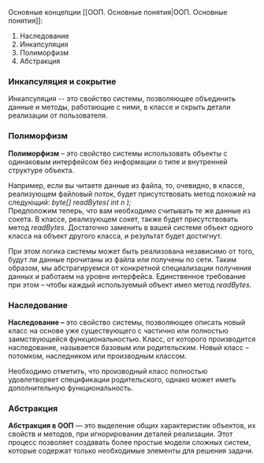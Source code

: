 Основные концепции [[ООП. Основные понятия|ООП. Основные понятия]]:

1. Наследование
2. Инкапсуляция 
3. Полиморфизм
4. Абстракция

### Инкапсуляция и сокрытие
Инкапсуляция -- это свойство системы, позволяющее объединить данные и методы, работающие с ними, в классе и скрыть детали реализации от пользователя.
### Полиморфизм
**Полиморфизм** – это свойство системы использовать объекты с одинаковым интерфейсом без информации о типе и внутренней структуре объекта.

Например, если вы читаете данные из файла, то, очевидно, в классе, реализующем файловый поток, будет присутствовать метод похожий на следующий: _byte[] readBytes( int n );_  
Предположим теперь, что вам необходимо считывать те же данные из сокета. В классе, реализующем сокет, также будет присутствовать метод _readBytes_. Достаточно заменить в вашей системе объект одного класса на объект другого класса, и результат будет достигнут.

При этом логика системы может быть реализована независимо от того, будут ли данные прочитаны из файла или получены по сети. Таким образом, мы абстрагируемся от конкретной специализации получения данных и работаем на уровне интерфейса. Единственное требование при этом – чтобы каждый используемый объект имел метод _readBytes_.

### Наследование
**Наследование –** это свойство системы, позволяющее описать новый класс на основе уже существующего с частично или полностью заимствующейся функциональностью. Класс, от которого производится наследование, называется базовым или родительским. Новый класс – потомком, наследником или производным классом.

Необходимо отметить, что производный класс полностью удовлетворяет спецификации родительского, однако может иметь дополнительную функциональность.

### Абстракция
**Абстракция в ООП** — это выделение общих характеристик объектов, их свойств и методов, при игнорировании деталей реализации. Этот процесс позволяет создавать более простые модели сложных систем, которые содержат только необходимые элементы для решения задачи.